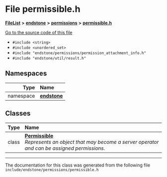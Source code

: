 

# File permissible.h



[**FileList**](files.md) **>** [**endstone**](dir_6cf277b678674f97c7a2b6b3b2447b33.md) **>** [**permissions**](dir_33a21cc2f228e5ad6b7d1bc8d0d1e9bc.md) **>** [**permissible.h**](permissible_8h.md)

[Go to the source code of this file](permissible_8h_source.md)



* `#include <string>`
* `#include <unordered_set>`
* `#include "endstone/permissions/permission_attachment_info.h"`
* `#include "endstone/util/result.h"`













## Namespaces

| Type | Name |
| ---: | :--- |
| namespace | [**endstone**](namespaceendstone.md) <br> |


## Classes

| Type | Name |
| ---: | :--- |
| class | [**Permissible**](classendstone_1_1Permissible.md) <br>_Represents an object that may become a server operator and can be assigned permissions._  |



















































------------------------------
The documentation for this class was generated from the following file `include/endstone/permissions/permissible.h`

